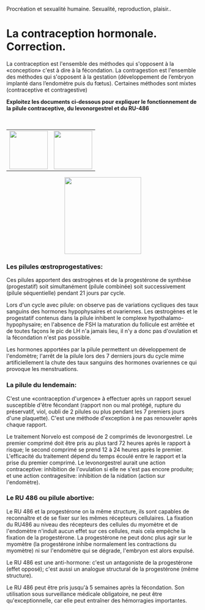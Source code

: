 <p>Procréation et sexualité humaine.      Sexualité, reproduction, plaisir..</p>

# La contraception hormonale. Correction.

La contraception est l'ensemble des méthodes qui s'opposent à la «conception» c'est à dire à la fécondation. La contragestion est l'ensemble des méthodes qui s'opposent à la gestation (développement de l’embryon implanté dans l’endomètre puis du fœtus).  Certaines méthodes sont mixtes (contraceptive et contragestive)

**Exploitez les documents  ci-dessous pour expliquer le fonctionnement de la pilule contraceptive, du levonorgestrel et du RU-486**

<p></br></p>

<div align=center>
<table>
<tr>

<td>
<a href="https://ipfs.io/ipfs/QmY3uYfVW23d3hv6Zq5Ddvj3jf6df4f6vJZGPGxD3Nc8f8"><img src ="https://ipfs.io/ipfs/QmY3uYfVW23d3hv6Zq5Ddvj3jf6df4f6vJZGPGxD3Nc8f8" width=100></a>
</td>
<td>
<a href="https://ipfs.io/ipfs/QmarmcqbJUADNADtFiwPAK3woKP7hJuXU7vibFMnj2J8Up"><img src ="https://ipfs.io/ipfs/QmarmcqbJUADNADtFiwPAK3woKP7hJuXU7vibFMnj2J8Up" width=100></a>
</td>


</tr>
</table>
</div>


<div align=center>
<a href="https://ipfs.io/ipfs/QmdsLXeF25urD6ZiJcUwNUw8fdBDzLnoJnwPxrKGCzfPv4"><img src ="https://ipfs.io/ipfs/QmdsLXeF25urD6ZiJcUwNUw8fdBDzLnoJnwPxrKGCzfPv4" width=200></a>
</div>


### Les pilules œstroprogestatives: 

Ces pilules  apportent des œstrogènes et de la progestérone de synthèse (progestatif) soit simultanément (pilule combinée) soit successivement (pilule séquentielle) pendant 21 jours par cycle.

Lors d'un cycle avec pilule: on observe pas de variations cycliques des taux sanguins des hormones hypophysaires et ovariennes. 
Les œstrogènes et le progestatif contenus dans la pilule inhibent le complexe hypothalamo-hypophysaire; en l'absence de FSH la maturation du follicule est arrêtée et de toutes façons le pic de LH n'a jamais lieu, il n'y a donc pas d'ovulation et la fécondation n'est pas possible.

Les hormones apportées par la pilule permettent un développement de l'endomètre; l'arrêt de la pilule lors des 7 derniers jours du cycle mime artificiellement la chute des taux sanguins des hormones ovariennes ce qui provoque les menstruations. 


### La pilule du lendemain:

C'est une «contraception d'urgence» à effectuer après un rapport sexuel susceptible d'être fécondant (rapport non ou mal protégé, rupture du préservatif, viol, oubli de 2 pilules ou plus pendant les 7 premiers jours d'une plaquette). C'est une méthode d'exception à ne pas renouveler après chaque rapport.

Le traitement Norvelo est composé de 2 comprimés de levonorgestrel. Le premier comprimé doit être pris au plus tard 72 heures après le rapport à risque; le second comprimé se prend 12 à 24 heures après le premier. L'efficacité du traitement dépend du temps écoulé entre le rapport et la prise du premier comprimé. Le levonorgestrel aurait une action contraceptive: inhibition de l'ovulation si elle ne s'est pas encore produite; et une action contragesitve: inhibition de la nidation (action sur l'endomètre). 

### Le RU 486 ou pilule abortive:

Le RU 486 et la progestérone on la même structure, ils sont capables de reconnaître et de se fixer sur les mêmes récepteurs cellulaires.  La fixation du RU486 au niveau des récepteurs des cellules du myomètre et de l'endomètre n'induit aucun effet sur ces cellules, mais cela empêche la fixation de la progestérone. La progestérone ne peut donc plus agir sur le myomètre (la progestérone inhibe normalement les contractions du myomètre) ni sur l'endomètre qui se dégrade, l'embryon est alors expulsé.

Le RU 486 est une anti-hormone: c'est un antagoniste de la progestérone (effet opposé); c'est aussi un analogue structural de la progestérone (même structure).

Le RU 486 peut être pris jusqu'à 5 semaines après la fécondation. Son utilisation sous surveillance médicale obligatoire, ne peut être qu'exceptionnelle, car elle peut entraîner des hémorragies importantes.
